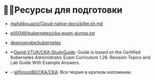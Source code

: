 💁‍♂️Ресурсы для подготовки
========================
* [mahdibouaziz/Cloud-native-docs/killer.sh.md](https://github.com/mahdibouaziz/Cloud-native-docs/blob/2e5c4b2c6e4bbeb66511924e8b6634edd4aa2eb0/kubernetes/killer.sh.md)
* [e00049/kubernetes/cka-exam-dumps.txt](https://github.com/e00049/kubernetes/blob/16df5415d2bd6faa3a78e11233a95f905707369a/cka-exam-dumps.txt#L)
* [deemoprobe/kubernetes](https://github.com/deemoprobe/kubernetes/blob/main/Kubernetes%E9%85%8D%E7%BD%AE%E6%A1%88%E4%BE%8B.md)
* ✏[David-VTUK/CKA-StudyGuide](https://github.com/David-VTUK/CKA-StudyGuide): Guide is based on the Certified Kubernetes Administrator Exam Curriculum 1.26. Revision Topics and Lab Guide With Example Answers.

* ✅[alifiroozi80/CKA/CKA](https://github.com/alifiroozi80/CKA/blob/main/CKA/README.md): Вся теория в кратком изложении.
